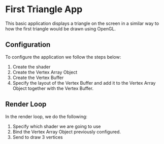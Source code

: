 # First Triangle App
This basic application displays a triangle on the screen in a similar way to how the first triangle would be drawn using OpenGL.

## Configuration
To configure the application we follow the steps below:

1. Create the shader
2. Create the Vertex Array Object
3. Create the Vertex Buffer
4. Specify the layout of the Vertex Buffer and add it to the Vertex Array Object together with the Vertex Buffer.

## Render Loop
In the render loop, we do the following:

1. Specify which shader we are going to use
2. Bind the Vertex Array Object previously configured.
3. Send to draw 3 vertices
